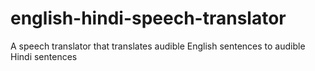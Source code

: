 english-hindi-speech-translator
===============================

A speech translator that translates  audible English sentences to  audible Hindi sentences
